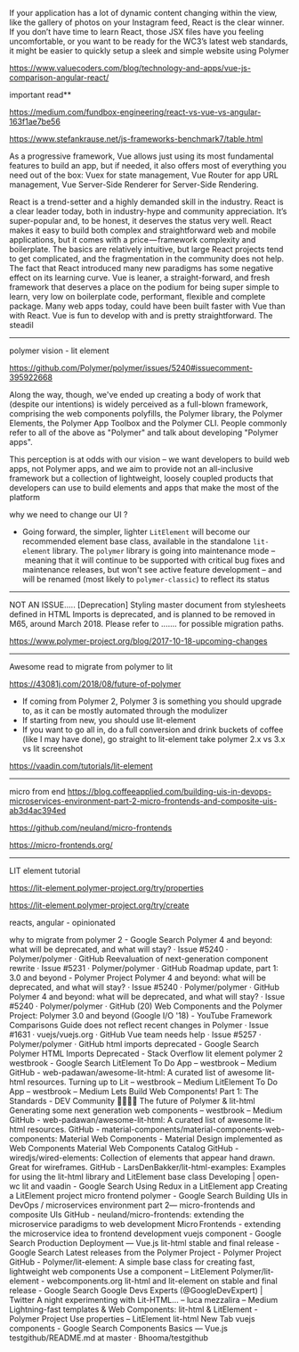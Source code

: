 If your application has a lot of dynamic content changing within the view, like the gallery of photos on your Instagram feed, React is the clear winner. If you don’t have time to learn React, those JSX files have you feeling uncomfortable, or you want to be ready for the WC3’s latest web standards, it might be easier to quickly setup a sleek and simple website using Polymer

https://www.valuecoders.com/blog/technology-and-apps/vue-js-comparison-angular-react/


important read**

https://medium.com/fundbox-engineering/react-vs-vue-vs-angular-163f1ae7be56

https://www.stefankrause.net/js-frameworks-benchmark7/table.html

As a progressive framework, Vue allows just using its most fundamental features to build an app, but if needed, it also offers most of everything you need out of the box: Vuex for state management, Vue Router for app URL management, Vue Server-Side Renderer for Server-Side Rendering.




React is a trend-setter and a highly demanded skill in the industry. React is a clear leader today, both in industry-hype and community appreciation. It’s super-popular and, to be honest, it deserves the status very well. React makes it easy to build both complex and straightforward web and mobile applications, but it comes with a price — framework complexity and boilerplate. The basics are relatively intuitive, but large React projects tend to get complicated, and the fragmentation in the community does not help. The fact that React introduced many new paradigms has some negative effect on its learning curve.
Vue is leaner, a straight-forward, and fresh framework that deserves a place on the podium for being super simple to learn, very low on boilerplate code, performant, flexible and complete package. Many web apps today, could have been built faster with Vue than with React. Vue is fun to develop with and is pretty straightforward.
The steadil


*******************************
polymer vision - lit element

https://github.com/Polymer/polymer/issues/5240#issuecomment-395922668


Along the way, though, we've ended up creating a body of work that (despite our intentions) is widely perceived as a full-blown framework, comprising the web components polyfills, the Polymer library, the Polymer Elements, the Polymer App Toolbox and the Polymer CLI. People commonly refer to all of the above as "Polymer" and talk about developing "Polymer apps".

This perception is at odds with our vision – we want developers to build web apps, not Polymer apps, and we aim to provide not an all-inclusive framework but a collection of lightweight, loosely coupled products that developers can use to build elements and apps that make the most of the platform


why we need to change our UI ?




* Going forward, the simpler, lighter `LitElement` will become our recommended element base class, available in the standalone `lit-element` library. The `polymer` library is going into maintenance mode – meaning that it will continue to be supported with critical bug fixes and maintenance releases, but won't see active feature development – and will be renamed (most likely to `polymer-classic`) to reflect its status
***********************************


NOT AN ISSUE…..
[Deprecation] Styling master document from stylesheets defined in HTML Imports 
is deprecated, and is planned to be removed in M65, around March 2018. Please 
refer to ....... for possible migration paths.


https://www.polymer-project.org/blog/2017-10-18-upcoming-changes

**********************************
Awesome read to migrate from polymer to lit


https://43081j.com/2018/08/future-of-polymer

* If coming from Polymer 2, Polymer 3 is something you should upgrade to, as it can be mostly automated through the modulizer
* If starting from new, you should use lit-element
* If you want to go all in, do a full conversion and drink buckets of coffee (like I may have done), go straight to lit-element
take polymer 2.x vs 3.x vs lit screenshot

https://vaadin.com/tutorials/lit-element




****************************************

micro from end
https://blog.coffeeapplied.com/building-uis-in-devops-microservices-environment-part-2-micro-frontends-and-composite-uis-ab3d4ac394ed

https://github.com/neuland/micro-frontends


https://micro-frontends.org/

*********************************

LIT element tutorial

https://lit-element.polymer-project.org/try/properties

https://lit-element.polymer-project.org/try/create


reacts, angular - opinionated





why to migrate from polymer 2 - Google Search
Polymer 4 and beyond: what will be deprecated, and what will stay? · Issue #5240 · Polymer/polymer · GitHub
Reevaluation of next-generation component rewrite · Issue #5231 · Polymer/polymer · GitHub
Roadmap update, part 1: 3.0 and beyond - Polymer Project
Polymer 4 and beyond: what will be deprecated, and what will stay? · Issue #5240 · Polymer/polymer · GitHub
Polymer 4 and beyond: what will be deprecated, and what will stay? · Issue #5240 · Polymer/polymer · GitHub
(20) Web Components and the Polymer Project: Polymer 3.0 and beyond (Google I/O '18) - YouTube
Framework Comparisons Guide does not reflect recent changes in Polymer · Issue #1631 · vuejs/vuejs.org · GitHub
Vue team needs help · Issue #5257 · Polymer/polymer · GitHub
html imports deprecated - Google Search
Polymer HTML Imports Deprecated - Stack Overflow
lit element polymer 2 westbrook - Google Search
LitElement To Do App – westbrook – Medium
GitHub - web-padawan/awesome-lit-html: A curated list of awesome lit-html resources.
Turning up to Lit – westbrook – Medium
LitElement To Do App – westbrook – Medium
Lets Build Web Components! Part 1: The Standards - DEV Community 👩‍💻👨‍💻
The future of Polymer & lit-html
Generating some next generation web components – westbrook – Medium
GitHub - web-padawan/awesome-lit-html: A curated list of awesome lit-html resources.
GitHub - material-components/material-components-web-components: Material Web Components - Material Design implemented as Web Components
Material Web Components Catalog
GitHub - wiredjs/wired-elements: Collection of elements that appear hand drawn. Great for wireframes.
GitHub - LarsDenBakker/lit-html-examples: Examples for using the lit-html library and LitElement base class
Developing | open-wc
lit and vaadin - Google Search
Using Redux in a LitElement app
Creating a LitElement project
micro frontend polymer - Google Search
Building UIs in DevOps / microservices environment part 2— micro-frontends and composite UIs
GitHub - neuland/micro-frontends: extending the microservice paradigms to web development
Micro Frontends - extending the microservice idea to frontend development
vuejs component - Google Search
Production Deployment — Vue.js
lit-html stable and final release - Google Search
Latest releases from the Polymer Project - Polymer Project
GitHub - Polymer/lit-element: A simple base class for creating fast, lightweight web components
Use a component – LitElement
Polymer/lit-element - webcomponents.org
lit-html and lit-element on stable and final release - Google Search
Google Devs Experts (@GoogleDevExpert) | Twitter
A night experimenting with Lit-HTML… – luca mezzalira – Medium
Lightning-fast templates & Web Components: lit-html & LitElement - Polymer Project
Use properties – LitElement
lit-html
New Tab
vuejs components - Google Search
Components Basics — Vue.js
testgithub/README.md at master · Bhooma/testgithub
